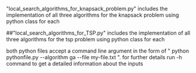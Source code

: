  "local_search_algorithms_for_knapsack_problem.py" includes the implementation of all three algorithms for the knapsack problem using python class for each


##"local_search_algorithms_for_TSP.py" includes the implementation of all three algorithms for the tsp problem using python class for each

both python files accept a command line argument in the form of " python pythonfile.py --algorithm ga --file my-file.txt ".
for further details run -h command to get a detailed information about the inputs